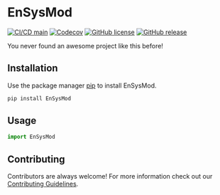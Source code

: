 # EnSysMod
[![CI/CD main](https://github.com/NOWUM/EnSysMod/actions/workflows/main.yml/badge.svg)](https://github.com/NOWUM/EnSysMod/actions/workflows/main.yml)
[![Codecov](https://codecov.io/gh/NOWUM/EnSysMod/branch/main/graph/badge.svg)](https://codecov.io/gh/NOWUM/EnSysMod/branch/main)
[![GitHub license](https://img.shields.io/github/license/NOWUM/EnSysMod.svg)](https://github.com/NOWUM/EnSysMod/blob/main/LICENSE)
[![GitHub release](https://img.shields.io/github/release/NOWUM/EnSysMod.svg)](https://github.com/NOWUM/EnSysMod/releases/)

You never found an awesome project like this before!

## Installation
Use the package manager [pip](https://pip.pypa.io/en/stable/) to install EnSysMod.

````bash
pip install EnSysMod
````

## Usage
````python
import EnSysMod
````

## Contributing
Contributors are always welcome! 
For more information check out our [Contributing Guidelines](https://github.com/NOWUM/EnSysMod/blob/main/CONTRIBUTING.md). 